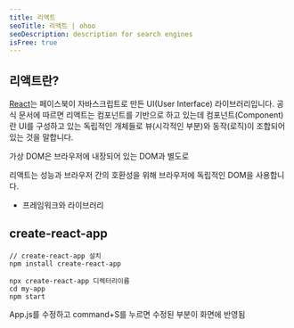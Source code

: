 ```yaml
---
title: 리액트
seoTitle: 리액트 | ohoo
seoDescription: description for search engines
isFree: true
---
```


## 리액트란?
[React](https://reactjs.org)는 페이스북이 자바스크립트로 만든 UI(User Interface) 라이브러리입니다. 공식 문서에 따르면 리액트는 컴포넌트를 기반으로 하고 있는데 컴포넌트(Component)란 UI를 구성하고 있는 독립적인 개체들로 뷰(시각적인 부분)와 동작(로직)이 조합되어 있는 것을 말합니다.

가상 DOM은 브라우저에 내장되어 있는 DOM과 별도로

리액트는 성능과 브라우저 간의 호환성을 위해 브라우저에 독립적인 DOM을 사용합니다.

* 프레임워크와 라이브러리










## create-react-app

```
// create-react-app 설치
npm install create-react-app
```

```
npx create-react-app 디렉터리이름
cd my-app
npm start
```

App.js를 수정하고 command+S를 누르면 수정된 부분이 화면에 반영됨
